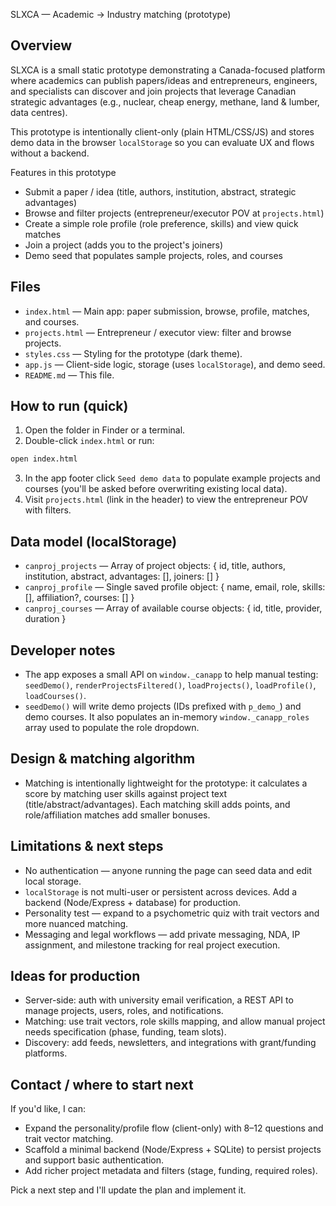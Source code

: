 SLXCA — Academic → Industry matching (prototype)

## Overview

SLXCA is a small static prototype demonstrating a Canada-focused platform where academics can publish papers/ideas and entrepreneurs, engineers, and specialists can discover and join projects that leverage Canadian strategic advantages (e.g., nuclear, cheap energy, methane, land & lumber, data centres).

This prototype is intentionally client-only (plain HTML/CSS/JS) and stores demo data in the browser `localStorage` so you can evaluate UX and flows without a backend.

Features in this prototype

- Submit a paper / idea (title, authors, institution, abstract, strategic advantages)
- Browse and filter projects (entrepreneur/executor POV at `projects.html`)
- Create a simple role profile (role preference, skills) and view quick matches
- Join a project (adds you to the project's joiners)
- Demo seed that populates sample projects, roles, and courses

## Files

- `index.html` — Main app: paper submission, browse, profile, matches, and courses.
- `projects.html` — Entrepreneur / executor view: filter and browse projects.
- `styles.css` — Styling for the prototype (dark theme).
- `app.js` — Client-side logic, storage (uses `localStorage`), and demo seed.
- `README.md` — This file.

## How to run (quick)

1. Open the folder in Finder or a terminal.
2. Double-click `index.html` or run:

```bash
open index.html
```

3. In the app footer click `Seed demo data` to populate example projects and courses (you'll be asked before overwriting existing local data).
4. Visit `projects.html` (link in the header) to view the entrepreneur POV with filters.

## Data model (localStorage)

- `canproj_projects` — Array of project objects: { id, title, authors, institution, abstract, advantages: [], joiners: [] }
- `canproj_profile` — Single saved profile object: { name, email, role, skills: [], affiliation?, courses: [] }
- `canproj_courses` — Array of available course objects: { id, title, provider, duration }

## Developer notes

- The app exposes a small API on `window._canapp` to help manual testing: `seedDemo()`, `renderProjectsFiltered()`, `loadProjects()`, `loadProfile()`, `loadCourses()`.
- `seedDemo()` will write demo projects (IDs prefixed with `p_demo_`) and demo courses. It also populates an in-memory `window._canapp_roles` array used to populate the role dropdown.

## Design & matching algorithm

- Matching is intentionally lightweight for the prototype: it calculates a score by matching user skills against project text (title/abstract/advantages). Each matching skill adds points, and role/affiliation matches add smaller bonuses.

## Limitations & next steps

- No authentication — anyone running the page can seed data and edit local storage.
- `localStorage` is not multi-user or persistent across devices. Add a backend (Node/Express + database) for production.
- Personality test — expand to a psychometric quiz with trait vectors and more nuanced matching.
- Messaging and legal workflows — add private messaging, NDA, IP assignment, and milestone tracking for real project execution.

## Ideas for production

- Server-side: auth with university email verification, a REST API to manage projects, users, roles, and notifications.
- Matching: use trait vectors, role skills mapping, and allow manual project needs specification (phase, funding, team slots).
- Discovery: add feeds, newsletters, and integrations with grant/funding platforms.

## Contact / where to start next

If you'd like, I can:

- Expand the personality/profile flow (client-only) with 8–12 questions and trait vector matching.
- Scaffold a minimal backend (Node/Express + SQLite) to persist projects and support basic authentication.
- Add richer project metadata and filters (stage, funding, required roles).

Pick a next step and I'll update the plan and implement it.
